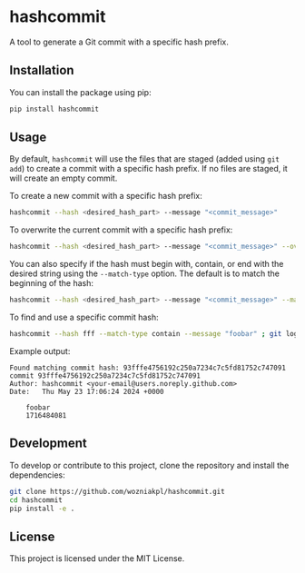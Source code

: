 # hashcommit

A tool to generate a Git commit with a specific hash prefix.

## Installation

You can install the package using pip:

```sh
pip install hashcommit
```

## Usage

By default, `hashcommit` will use the files that are staged (added using `git add`) to create a commit with a specific hash prefix. If no files are staged, it will create an empty commit.

To create a new commit with a specific hash prefix:

```sh
hashcommit --hash <desired_hash_part> --message "<commit_message>"
```

To overwrite the current commit with a specific hash prefix:

```sh
hashcommit --hash <desired_hash_part> --message "<commit_message>" --overwrite
```

You can also specify if the hash must begin with, contain, or end with the desired string using the `--match-type` option. The default is to match the beginning of the hash:

```sh
hashcommit --hash <desired_hash_part> --message "<commit_message>" --match-type <begin|contain|end>
```

To find and use a specific commit hash:

```sh
hashcommit --hash fff --match-type contain --message "foobar" ; git log -1 | cat
```

Example output:

```
Found matching commit hash: 93fffe4756192c250a7234c7c5fd81752c747091
commit 93fffe4756192c250a7234c7c5fd81752c747091
Author: hashcommit <your-email@users.noreply.github.com>
Date:   Thu May 23 17:06:24 2024 +0000

    foobar
    1716484081
```

## Development

To develop or contribute to this project, clone the repository and install the dependencies:

```sh
git clone https://github.com/wozniakpl/hashcommit.git
cd hashcommit
pip install -e .
```

## License

This project is licensed under the MIT License.
